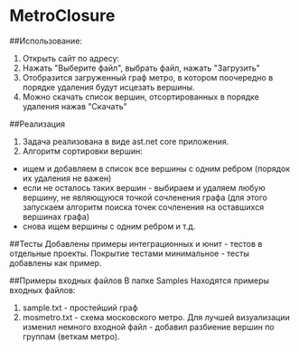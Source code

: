 # MetroClosure

##Использование:
1. Открыть сайт по адресу: 
2. Нажать "Выберите файл", выбрать файл, нажать "Загрузить"
3. Отобразится загруженный граф метро, в котором поочередно в порядке удаления будут исцезать вершины.
4. Можно скачать список вершин, отсортированных в порядке удаления нажав "Скачать"

##Реализация
1. Задача реализована в виде ast.net core приложения. 
2. Алгоритм сортировки вершин:
- ищем и добавляем в список все вершины с одним ребром (порядок их удаления не важен)
- если не осталось таких вершин - выбираем и удаляем любую вершину, не являющуюся точкой сочленения графа (для этого запускаем алгоритм поиска точек сочленения на оставшихся вершинах графа)
- снова ищем вершины с одним ребром и т.д.

##Тесты
Добавлены примеры интеграционных и юнит - тестов в отдельные проекты. Покрытие тестами минимальное - тесты добавлены как пример. 

##Примеры входных файлов
В папке Samples Находятся примеры входных файлов:
1. sample.txt - простейший граф
2. mosmetro.txt - схема московского метро. Для лучшей визуализации изменил немного входной файл - добавил разбиение вершин по группам (веткам метро).